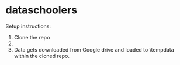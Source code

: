 # dataschoolers

Setup instructions:

1. Clone the repo
2. 
2. Data gets downloaded from Google drive and loaded to \tempdata within the cloned repo.
